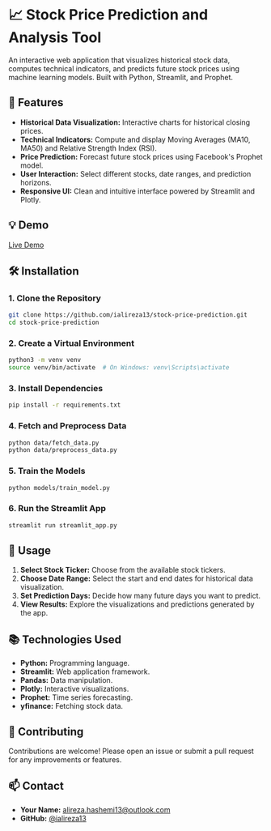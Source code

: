 # 📈 Stock Price Prediction and Analysis Tool

An interactive web application that visualizes historical stock data, computes technical indicators, and predicts future stock prices using machine learning models. Built with Python, Streamlit, and Prophet.

## 🚀 Features

- **Historical Data Visualization:** Interactive charts for historical closing prices.
- **Technical Indicators:** Compute and display Moving Averages (MA10, MA50) and Relative Strength Index (RSI).
- **Price Prediction:** Forecast future stock prices using Facebook's Prophet model.
- **User Interaction:** Select different stocks, date ranges, and prediction horizons.
- **Responsive UI:** Clean and intuitive interface powered by Streamlit and Plotly.

## 💡 Demo

[Live Demo](#)

## 🛠️ Installation

### 1. Clone the Repository

```bash
git clone https://github.com/ialireza13/stock-price-prediction.git
cd stock-price-prediction
```

### 2. Create a Virtual Environment

```bash
python3 -m venv venv
source venv/bin/activate  # On Windows: venv\Scripts\activate
```

### 3. Install Dependencies

```bash
pip install -r requirements.txt
```

### 4. Fetch and Preprocess Data

```bash
python data/fetch_data.py
python data/preprocess_data.py
```

### 5. Train the Models

```bash
python models/train_model.py
```

### 6. Run the Streamlit App

```bash
streamlit run streamlit_app.py
```

## 🧠 Usage

1. **Select Stock Ticker:** Choose from the available stock tickers.
2. **Choose Date Range:** Select the start and end dates for historical data visualization.
3. **Set Prediction Days:** Decide how many future days you want to predict.
4. **View Results:** Explore the visualizations and predictions generated by the app.

## 📚 Technologies Used

- **Python:** Programming language.
- **Streamlit:** Web application framework.
- **Pandas:** Data manipulation.
- **Plotly:** Interactive visualizations.
- **Prophet:** Time series forecasting.
- **yfinance:** Fetching stock data.

## 📝 Contributing

Contributions are welcome! Please open an issue or submit a pull request for any improvements or features.

## 📫 Contact

- **Your Name:** [alireza.hashemi13@outlook.com](mailto:alireza.hashemi13@outlook.com)
- **GitHub:** [@ialireza13](https://github.com/ialireza13)